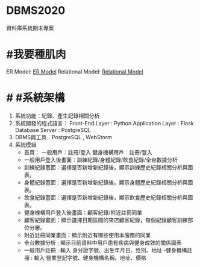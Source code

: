 # DBMS2020
 資料庫系統期末專案
# #我要種肌肉
ER Model: [ER Model](https://github.com/amber0725/DBMS2020/blob/master/ER%20Model.pdf)
Relational Model: [Relational Model](https://github.com/amber0725/DBMS2020/blob/master/Relational%20Model.pdf)

# # #系統架構
 1. 系統功能：紀錄、產生記錄相關分析
 2. 系統開發的程式語⾔：
      Front-End Layer : Python
      Application Layer : Flask
      Database Server : PostgreSQL
 3. DBMS與工具：PostgreSQL , WebStorm
 4. 系統模組
     - 首頁：
        一般用戶：註冊/登入
        健身機構用戶：註冊/登入
     - 一般用戶登入後畫面：訓練紀錄/身體紀錄/飲食紀錄/全台數據分析
     - 訓練紀錄畫面：選擇是否新增新紀錄後，顯示訓練歷史紀錄相關分析與圖表。
     - 身體紀錄畫面：選擇是否新增新紀錄後，顯示身體歷史紀錄相關分析與圖表。
     - 飲食紀錄畫面：選擇是否新增新紀錄後，顯示飲食歷史紀錄相關分析與圖表。
     - 健身機構用戶登入後畫面：顧客紀錄/附近註冊同業
     - 顧客紀錄畫面：顯示選擇日期區間的來店顧客紀錄，每個紀錄顧客訓練部位分層。
     - 附近註冊同業畫面：顯示附近有哪些使用本服務的同業
     - 全台數據分析 :
         顯示目前資料中用戶患有疾病與健身成效的關係圖表
     - 一般用戶註冊 :
         輸入 身分證字號、出生年月日、性別、地址
     -健身機構註冊 :
         輸入 營業登記字號、健身機構名稱、地址、價格
